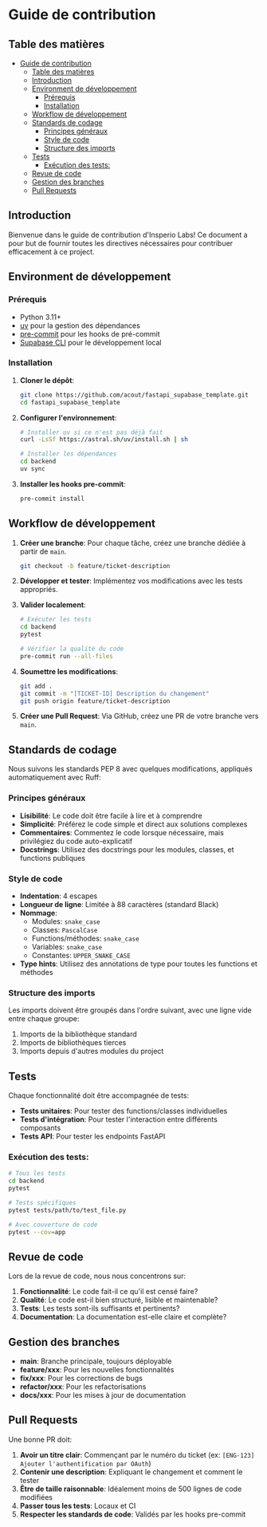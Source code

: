 # Guide de contribution

## Table des matières

- [Guide de contribution](#guide-de-contribution)
  - [Table des matières](#table-des-matières)
  - [Introduction](#introduction)
  - [Environment de développement](#environment-de-développement)
    - [Prérequis](#prérequis)
    - [Installation](#installation)
  - [Workflow de développement](#workflow-de-développement)
  - [Standards de codage](#standards-de-codage)
    - [Principes généraux](#principes-généraux)
    - [Style de code](#style-de-code)
    - [Structure des imports](#structure-des-imports)
  - [Tests](#tests)
    - [Exécution des tests:](#exécution-des-tests)
  - [Revue de code](#revue-de-code)
  - [Gestion des branches](#gestion-des-branches)
  - [Pull Requests](#pull-requests)

## Introduction

Bienvenue dans le guide de contribution d'Insperio Labs! Ce document a pour but de fournir toutes les directives nécessaires pour contribuer efficacement à ce project.

## Environment de développement

### Prérequis

- Python 3.11+
- [uv](https://github.com/astral-sh/uv) pour la gestion des dépendances
- [pre-commit](https://pre-commit.com/) pour les hooks de pré-commit
- [Supabase CLI](https://supabase.com/docs/guides/cli) pour le développement local

### Installation

1. **Cloner le dépôt**:
   ```bash
   git clone https://github.com/acout/fastapi_supabase_template.git
   cd fastapi_supabase_template
   ```

2. **Configurer l'environnement**:
   ```bash
   # Installer uv si ce n'est pas déjà fait
   curl -LsSf https://astral.sh/uv/install.sh | sh

   # Installer les dépendances
   cd backend
   uv sync
   ```

3. **Installer les hooks pre-commit**:
   ```bash
   pre-commit install
   ```

## Workflow de développement

1. **Créer une branche**: Pour chaque tâche, créez une branche dédiée à partir de `main`.
   ```bash
   git checkout -b feature/ticket-description
   ```

2. **Développer et tester**: Implémentez vos modifications avec les tests appropriés.

3. **Valider localement**:
   ```bash
   # Exécuter les tests
   cd backend
   pytest

   # Vérifier la qualité du code
   pre-commit run --all-files
   ```

4. **Soumettre les modifications**:
   ```bash
   git add .
   git commit -m "[TICKET-ID] Description du changement"
   git push origin feature/ticket-description
   ```

5. **Créer une Pull Request**: Via GitHub, créez une PR de votre branche vers `main`.

## Standards de codage

Nous suivons les standards PEP 8 avec quelques modifications, appliqués automatiquement avec Ruff:

### Principes généraux

- **Lisibilité**: Le code doit être facile à lire et à comprendre
- **Simplicité**: Préférez le code simple et direct aux solutions complexes
- **Commentaires**: Commentez le code lorsque nécessaire, mais privilégiez du code auto-explicatif
- **Docstrings**: Utilisez des docstrings pour les modules, classes, et functions publiques

### Style de code

- **Indentation**: 4 escapes
- **Longueur de ligne**: Limitée à 88 caractères (standard Black)
- **Nommage**:
  - Modules: `snake_case`
  - Classes: `PascalCase`
  - Functions/méthodes: `snake_case`
  - Variables: `snake_case`
  - Constantes: `UPPER_SNAKE_CASE`
- **Type hints**: Utilisez des annotations de type pour toutes les functions et méthodes

### Structure des imports

Les imports doivent être groupés dans l'ordre suivant, avec une ligne vide entre chaque groupe:
1. Imports de la bibliothèque standard
2. Imports de bibliothèques tierces
3. Imports depuis d'autres modules du project

## Tests

Chaque fonctionnalité doit être accompagnée de tests:

- **Tests unitaires**: Pour tester des functions/classes individuelles
- **Tests d'intégration**: Pour tester l'interaction entre différents composants
- **Tests API**: Pour tester les endpoints FastAPI

### Exécution des tests:

```bash
# Tous les tests
cd backend
pytest

# Tests spécifiques
pytest tests/path/to/test_file.py

# Avec couverture de code
pytest --cov=app
```

## Revue de code

Lors de la revue de code, nous nous concentrons sur:

1. **Fonctionnalité**: Le code fait-il ce qu'il est censé faire?
2. **Qualité**: Le code est-il bien structuré, lisible et maintenable?
3. **Tests**: Les tests sont-ils suffisants et pertinents?
4. **Documentation**: La documentation est-elle claire et complète?

## Gestion des branches

- **main**: Branche principale, toujours déployable
- **feature/xxx**: Pour les nouvelles fonctionnalités
- **fix/xxx**: Pour les corrections de bugs
- **refactor/xxx**: Pour les refactorisations
- **docs/xxx**: Pour les mises à jour de documentation

## Pull Requests

Une bonne PR doit:

1. **Avoir un titre clair**: Commençant par le numéro du ticket (ex: `[ENG-123] Ajouter l'authentification par OAuth`)
2. **Contenir une description**: Expliquant le changement et comment le tester
3. **Être de taille raisonnable**: Idéalement moins de 500 lignes de code modifiées
4. **Passer tous les tests**: Locaux et CI
5. **Respecter les standards de code**: Validés par les hooks pre-commit

